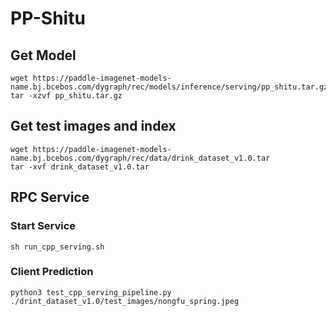 # PP-Shitu

## Get Model
```
wget https://paddle-imagenet-models-name.bj.bcebos.com/dygraph/rec/models/inference/serving/pp_shitu.tar.gz
tar -xzvf pp_shitu.tar.gz
```

## Get test images and index
```
wget https://paddle-imagenet-models-name.bj.bcebos.com/dygraph/rec/data/drink_dataset_v1.0.tar
tar -xvf drink_dataset_v1.0.tar
```

## RPC Service
### Start Service
```
sh run_cpp_serving.sh
```

### Client Prediction
```
python3 test_cpp_serving_pipeline.py ./drint_dataset_v1.0/test_images/nongfu_spring.jpeg
```

